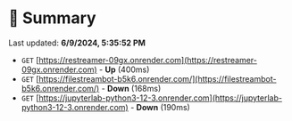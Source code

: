 # 📖 Summary
Last updated: **6/9/2024, 5:35:52 PM**

- `GET` [https://restreamer-09gx.onrender.com](https://restreamer-09gx.onrender.com) - **Up** (400ms)
- `GET` [https://filestreambot-b5k6.onrender.com/](https://filestreambot-b5k6.onrender.com/) - **Down** (168ms)
- `GET` [https://jupyterlab-python3-12-3.onrender.com](https://jupyterlab-python3-12-3.onrender.com) - **Down** (190ms)
